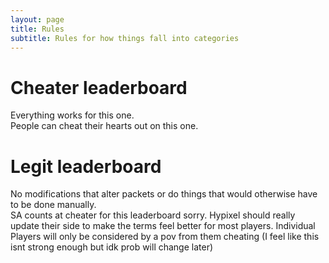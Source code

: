 ```yaml
---
layout: page
title: Rules
subtitle: Rules for how things fall into categories
---
```


# Cheater leaderboard
Everything works for this one.  
People can cheat their hearts out on this one.

# Legit leaderboard
No modifications that alter packets or do things that would otherwise have to be done manually.  
SA counts at cheater for this leaderboard sorry. Hypixel should really update their side to make the terms feel better for most players.
Individual Players will only be considered by a pov from them cheating (I feel like this isnt strong enough but idk prob will change later)

